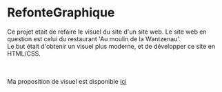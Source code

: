 # RefonteGraphique
Ce projet etait de refaire le visuel du site d'un site web. Le site web en question est celui du restaurant 'Au moulin de la Wantzenau'.</br> Le but était d'obtenir un visuel plus moderne, et de développer ce site en HTML/CSS.

</br></br>
Ma proposition de visuel est disponible [ici](https://leothinnes.com/restaurant)
